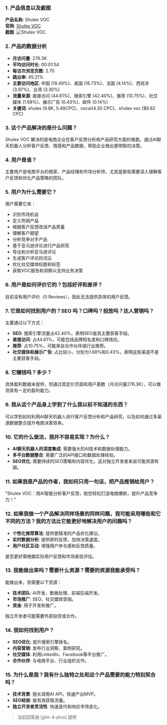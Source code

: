 ### 1. 产品信息以及截图

**产品名称**: Shulex VOC  
**官网**: [Shulex VOC](https://www.voc.ai)  
**截图**: ![Shulex VOC](https://cdn-images.toolify.ai/image/bb93ccde00de7467128422c671959682.jpeg)

### 2. 产品的数据分析

- **月访问量**: 276.3K
- **平均访问时长**: 00:01:54
- **每访次浏览页数**: 2.70
- **跳出率**: 45.21%
- **主要访问地区**: 中国 (19.49%)、美国 (16.73%)、法国 (4.14%)、西班牙 (3.97%)、台湾 (3.30%)
- **流量来源**: 直接访问 (44.61%)、搜索引擎 (42.40%)、推荐 (10.75%)、社交媒体 (1.68%)、展示广告 (0.43%)、邮件 (0.14%)
- **关键词**: shulex (9.8K, $5.49 CPC)、voc ai ($4.30 CPC)、shulex voc ($6.62 CPC)

### 3. 这个产品解决的是什么问题？

Shulex VOC 解决的是电商企业在客户反馈分析和产品研究方面的难题。通过AI聊天机器人分析客户反馈、情感和产品数据，帮助企业做出更明智的决策。

### 4. 用户是谁？

主要用户是电商平台的商家、产品经理和市场分析师，尤其是那些需要深入理解客户反馈和优化产品策略的团队。

### 5. 用户为什么需要它？

用户需要它来：
- 识别市场机会
- 定义热销产品
- 根据客户反馈改进产品质量
- 理解客户期望
- 分析竞争对手产品
- 基于亚马逊评论进行产品研究
- 导出和分析亚马逊评论
- 生成客户评论的词云
- 优化社交媒体标题和标签
- 获取VOC报告和洞察以支持业务决策

### 6. 用户是如何评价它的？包括好评和差评？

目前没有用户评价（0 Reviews），因此无法提供具体的用户反馈。

### 7. 它是如何找到用户的？SEO 吗？口碑吗？投放吗？达人营销吗？

主要通过以下方式：
- **SEO**: 搜索引擎流量占42.40%，表明SEO是其主要获客手段。
- **直接访问**: 占44.61%，可能包括品牌知名度和口碑效应。
- **推荐**: 占10.75%，可能来自合作伙伴或行业推荐。
- **社交媒体和展示广告**: 占比较小，分别为1.68%和0.43%，表明这些渠道不是主要获客手段。

### 8. 它赚钱吗？多少？

具体盈利数据未提供，但通过其定价页面和用户基数（月访问量276.3K），可以推测其有一定的盈利能力。

### 9. 我从这个产品身上学到了什么我以前不知道的东西？

可以学到如何利用AI聊天机器人进行客户反馈分析和产品研究，以及如何通过多渠道数据整合提升电商决策效率。

### 10. 它的什么做法，我并不容易实现？为什么？

- **AI聊天机器人的深度集成**: 需要强大的AI技术和数据处理能力。
- **多平台数据整合**: 需要广泛的API接口和数据处理经验。
- **SEO优化**: 需要持续的SEO策略和内容优化，这对独立开发者来说可能资源有限。

### 11. 如果我是产品的作者，我如何只用一句话，把产品推销给用户？

"Shulex VOC：用AI智能分析客户反馈，助您轻松打造电商爆款，提升产品竞争力！"

### 12. 如果我做一个产品解决同样场景的同样问题，我可能采用哪些和它不同的方法？我的方法比它能更好地解决用户的问题吗？

- **个性化推荐算法**: 提供更精准的产品优化建议。
- **实时数据分析**: 提供即时反馈，加快决策速度。
- **用户社区互动**: 增强用户参与感和反馈质量。

是否更好需根据实际用户反馈和市场表现评估。

### 13. 我能做出来吗？需要什么资源？需要的资源我能承受吗？

能做出来，但需要以下资源：
- **技术团队**: AI开发、数据处理、前端后端开发。
- **市场推广**: SEO、社交媒体营销。
- **资金**: 用于开发和推广。

独立开发者可能需要外部投资或合作。

### 14. 我如何找到用户？

- **SEO优化**: 提升搜索引擎排名。
- **内容营销**: 发布行业洞察、案例研究。
- **社交媒体**: 利用LinkedIn、Facebook等平台推广。
- **合作伙伴**: 与电商平台、行业组织合作。

### 15. 为什么是我？我有什么独特之处和这个产品需要的能力特别契合吗？

- **技术背景**: 擅长调用AI API，快速产出MVP。
- **SEO经验**: 能有效获取流量。
- **独立开发者灵活性**: 快速迭代和响应市场变化。

> 当前回答由 [glm-4-plus] 提供